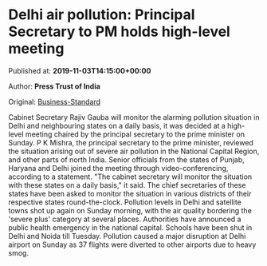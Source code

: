 
# Delhi air pollution: Principal Secretary to PM holds high-level meeting

Published at: **2019-11-03T14:15:00+00:00**

Author: **Press Trust of India**

Original: [Business-Standard](https://www.business-standard.com/article/pti-stories/cabinet-secretary-to-monitor-pollution-situation-delhi-ncr-daily-119110300669_1.html)

Cabinet Secretary Rajiv Gauba will monitor the alarming pollution situation in Delhi and neighbouring states on a daily basis, it was decided at a high-level meeting chaired by the principal secretary to the prime minister on Sunday.
P K Mishra, the principal secretary to the prime minister, reviewed the situation arising out of severe air pollution in the National Capital Region, and other parts of north India.
Senior officials from the states of Punjab, Haryana and Delhi joined the meeting through video-conferencing, according to a statement.
"The cabinet secretary will monitor the situation with these states on a daily basis," it said.
The chief secretaries of these states have been asked to monitor the situation in various districts of their respective states round-the-clock.
Pollution levels in Delhi and satellite towns shot up again on Sunday morning, with the air quality bordering the 'severe plus' category at several places.
Authorities have announced a public health emergency in the national capital. Schools have been shut in Delhi and Noida till Tuesday.
Pollution caused a major disruption at Delhi airport on Sunday as 37 flights were diverted to other airports due to heavy smog.
